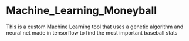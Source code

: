 # Machine_Learning_Moneyball
This is a custom Machine Learning tool that uses a genetic algorithm and neural net made in tensorflow to find the most important baseball stats
